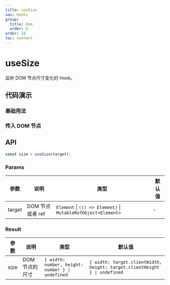 ```yaml
---
title: useSize
nav: Hooks
group:
  title: Dom
  order: 6
order: 18
toc: content
---
```


# useSize

监听 DOM 节点尺寸变化的 Hook。

## 代码演示

### 基础用法

<code src="./demo/demo1.tsx"></code>

### 传入 DOM 节点

<code src="./demo/demo2.tsx"></code>

## API

```typescript
const size = useSize(target);
```

### Params

| 参数   | 说明             | 类型                                                          | 默认值 |
| ------ | ---------------- | ------------------------------------------------------------- | ------ |
| target | DOM 节点或者 ref | `Element` \| `(() => Element)` \| `MutableRefObject<Element>` | -      |

### Result

| 参数 | 说明           | 类型                                             | 默认值                                                                    |
| ---- | -------------- | ------------------------------------------------ | ------------------------------------------------------------------------- |
| size | DOM 节点的尺寸 | `{ width: number, height: number } \| undefined` | `{ width: target.clientWidth, height: target.clientHeight } \| undefined` |
